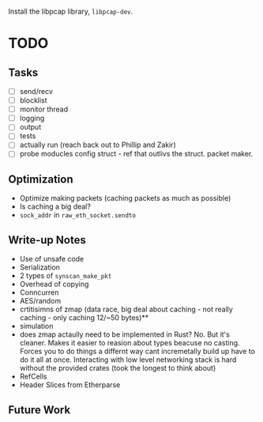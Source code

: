 Install the libpcap library, `libpcap-dev`.

# TODO

## Tasks

- [ ] send/recv
- [ ] blocklist
- [ ] monitor thread
- [ ] logging
- [ ] output
- [ ] tests
- [ ] actually run (reach back out to Phillip and Zakir)
- [ ] probe moducles config struct - ref that outlivs the struct. packet maker.

## Optimization

- Optimize making packets (caching packets as much as possible)
- Is caching a big deal?
- `sock_addr` in `raw_eth_socket.sendto`

## Write-up Notes

- Use of unsafe code
- Serialization
- 2 types of `synscan_make_pkt`
- Overhead of copying
- Conncurren
- AES/random
- crtitisimns of zmap (data race, big deal about caching - not really caching - only caching 12/~50 bytes)**
- simulation
- does zmap actaully need to be implemented in Rust? No. But it's cleaner. Makes it easier to reasion about types beacuse no casting. Forces you to do things a differnt way cant incremetally build up have to do it all at once. Interacting with low level networking stack is hard without the provided crates (took the longest to think about) 
- RefCells
- Header Slices from Etherparse 

## Future Work 
